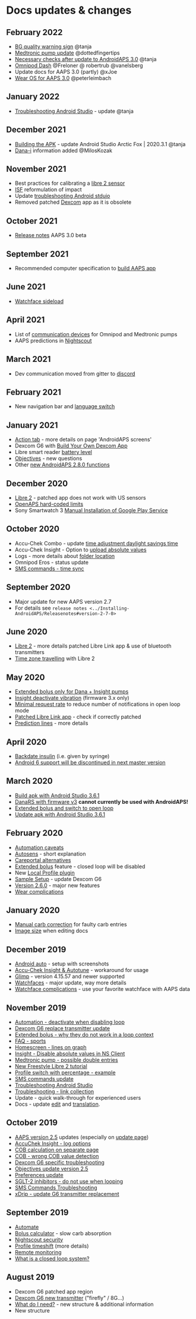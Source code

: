 # Docs updates & changes

## February 2022

- [BG quality warning sign](../Getting-Started/Screenshots#bg-warning-sign) @tanja
- [Medtronic pump update](../Configuration/MedtronicPump.md) @dottedfingertips
- [Necessary checks after update to AndroidAPS 3.0](../Installing-AndroidAPS/update3_0.md) @tanja
- [Omnipod Dash](../Configuration/OmnipodDASH.md) @Freloner @ robertrub @vanelsberg
- Update docs for AAPS 3.0 (partly) @xJoe
- [Wear OS for AAPS 3.0](../Configuration/Watchfaces.md) @peterleimbach

## January 2022

- [Troubleshooting Android Studio](../Installing-AndroidAPS/troubleshooting_androidstudio.md) - update @tanja

## December 2021

- [Building the APK](../Installing-AndroidAPS/Building-APK.md) - update Android Studio Arctic Fox | 2020.3.1 @tanja
- [Dana-i](../Configuration/DanaRS-Insulin-Pump.md) information added @MilosKozak

## November 2021

- Best practices for calibrating a [libre 2 sensor](../Hardware/Libre2.md#best-practices-for-calibrating-a-libre-2-sensor)
- [ISF](../Getting-Started/FAQ#impact) reformulation of impact
- Update [troubleshooting Android stduio](../Installing-AndroidAPS/troubleshooting_androidstudio.md)
- Removed patched [Dexcom](../Hardware/DexcomG6.md) app as it is obsolete

## October 2021

- [Release notes](../Installing-AndroidAPS/Releasenotes.md) AAPS 3.0 beta

## September 2021

- Recommended computer specification to [build AAPS app](../Installing-AndroidAPS/Building-APK#recommended-specification-of-computer-for-building-apk-file)

## June 2021

- [Watchface sideload](../Configuration/Watchfaces.md)

## April 2021

- List of [communication devices](../Module/module#additional-communication-device) for Omnipod and Medtronic pumps
- AAPS predictions in [Nightscout](../Installing-AndroidAPS/Nightscout#manual-nightscout-setup)

## March 2021

- Dev communication moved from gitter to [discord](https://discord.gg/4fQUWHZ4Mw)

## February 2021

- New navigation bar and [language switch](../changelanguage.md)

## January 2021

- [Action tab](../Getting-Started/Screenshots#action-tab) - more details on page 'AndroidAPS screens'
- Dexcom G6 with [Build Your Own Dexcom App](../Hardware/DexcomG6.md#if-using-g6-with-build-your-own-dexcom-app)
- Libre smart reader [battery level](../Getting-Started/Screenshots#sensor-level-battery)
- [Objectives](../Usage/Objectives#objective-3-prove-your-knowledge) - new questions
- Other [new AndroidAPS 2.8.0 functions](../Installing-AndroidAPS/Releasenotes#version-2-8-0)

## December 2020

- [Libre 2](../Hardware/Libre2.md) - patched app does not work with US sensors
- [OpenAPS hard-coded limits](../Usage/Open-APS-features#overview-of-hard-coded-limits)
- Sony Smartwatch 3 [Manual Installation of Google Play Service](../Usage/SonySW3.md)

## October 2020

- Accu-Chek Combo - update [time adjustment daylight savings time](../Usage/Timezone-traveling#time-adjustment-daylight-savings-time-dst)
- Accu-Chek Insight - Option to [upload absolute values](../Configuration/Accu-Chek-Insight-Pump#settings-in-aaps)
- Logs - more details about [folder location](../Usage/Accessing-logfiles.md)
- Omnipod Eros - status update
- [SMS commands - time sync](../Children/SMS-Commands.md)

## September 2020

- Major update for new AAPS version 2.7
- For details see `release notes <../Installing-AndroidAPS/Releasenotes#version-2-7-0>`

## June 2020

- [Libre 2](../Hardware/Libre2.md) - more details patched Libre Link app & use of bluetooth transmitters
- [Time zone travelling](../Usage/Timezone-traveling.md) with Libre 2

## May 2020

- [Extended bolus only for Dana + Insight pumps](../Usage/Extended-Carbs#extended-bolus-and-switch-to-open-loop-dana-and-insight-pump-only)
- [Insight deactivate vibration](../Configuration/Accu-Chek-Insight-Pump#vibration) (firmware 3.x only)
- [Minimal request rate](../Configuration/Preferences#minimal-request-change) to reduce number of notifications in open loop mode
- [Patched Libre Link app](../Hardware/Libre2.md#step-1-build-your-own-patched-librelink-app) - check if correctly patched
- [Prediction lines](../Getting-Started/Screenshots#prediction-lines) - more details

## April 2020

- [Backdate insulin](../Usage/CPbefore26.md#carbs-bolus) (i.e. given by syringe)
- [Android 6 support will be discontinued in next master version](../Module/module#phone)

## March 2020

- [Build apk with Android Studio 3.6.1](../Installing-AndroidAPS/Building-APK.md)
- [DanaRS with firmware v3](../Configuration/DanaRS-Insulin-Pump.md) **cannot currently be used with AndroidAPS!**
- [Extended bolus and switch to open loop](../Usage/Extended-Carbs#extended-bolus-and-switch-to-open-loop-dana-and-insight-pump-only)
- [Update apk with Android Studio 3.6.1](../Installing-AndroidAPS/Update-to-new-version.md)

## February 2020

- [Automation caveats](../Usage/Automation#good-practice-caveats)
- [Autosens](../Usage/Open-APS-features#autosens) - short explanation
- [Careportal alternatives](../Usage/CPbefore26.md)
- [Extended bolus](../Usage/Extended-Carbs#extended-bolus-and-switch-to-open-loop-dana-and-insight-pump-only) feature - closed loop will be disabled
- New [Local Profile plugin](../Configuration/Config-Builder#local-profile)
- [Sample Setup](../Getting-Started/Sample-Setup.md) - update Dexcom G6
- [Version 2.6.0](../Installing-AndroidAPS/Releasenotes#version-2-6-0) - major new features
- [Wear complications](../Configuration/Watchfaces.md)

## January 2020

- [Manual carb correction](../Getting-Started/Screenshots#carb-correction) for faulty carb entries
- [Image size](../make-a-PR#image-size) when editing docs

## December 2019

- [Android auto](../Usage/Android-auto.md) - setup with screenshots
- [Accu-Chek Insight & Autotune](../Configuration/Accu-Chek-Insight-Pump#settings-in-aaps) - workaround for usage
- [Glimp](../Configuration/Config-Builder#bg-source) - version 4.15.57 and newer supported
- [Watchfaces](../Configuration/Watchfaces.md) - major update, way more details
- [Watchface complications](../Configuration/Watchfaces#complications) - use your favorite watchface with AAPS data

## November 2019

- [Automation - deactivate when disabling loop](../Usage/Automation#important-note)
- [Dexcom G6 replace transmitter update](../Configuration/xdrip#replace-transmitter)
- [Extended bolus - why they do not work in a loop context](../Usage/Extended-Carbs#extended-bolus-and-switch-to-open-loop-dana-and-insight-pump-only)
- [FAQ - sports](../Getting-Started/FAQ#sports)
- [Homescreen - lines on graph](../Getting-Started/Screenshots#section-f-main-graph)
- [Insight - Disable absolute values in NS Client](../Configuration/Accu-Chek-Insight-Pump#settings-in-aaps)
- [Medtronic pump - possible double entries](../Configuration/MedtronicPump.md)
- [New Freestyle Libre 2 tutorial](../Hardware/Libre2.md)
- [Profile switch with percentage - example](../Usage/Profiles.md)
- [SMS commands update](../Children/SMS-Commands.md)
- [Troubleshooting Android Studio](../Installing-AndroidAPS/troubleshooting_androidstudio.md)
- [Troubleshooting - link collection](../Usage/troubleshooting.md)
- Update - quick walk-through for experienced users
- Docs - update [edit](../make-a-PR#code-syntax) and [translation](../translations.md#translate-docs-pages).

## October 2019

- [AAPS version 2.5](../Installing-AndroidAPS/Releasenotes#version-2-5-0) updates (especially on [update page](../Installing-AndroidAPS/Update-to-new-version.md))
- [AccuChek Insight - log options](../Configuration/Accu-Chek-Insight-Pump#settings-in-aaps)
- [COB calculation on separate page](../Usage/COB-calculation.md)
- [COB - wrong COB value detection](../Usage/COB-calculation#detection-of-wrong-cob-values)
- [Dexcom G6 specific troubleshooting](../Hardware/DexcomG6.md#dexcom-g6-specific-troubleshooting)
- [Objectives update version 2.5](../Usage/Objectives.md)
- [Preferences update](../Configuration/Preferences.md)
- [SGLT-2 inhibitors - do not use when looping](../Module/module#no-use-of-sglt-2-inhibitors)
- [SMS Commands Troubleshooting](../Children/SMS-Commands#troubleshooting)
- [xDrip - update G6 transmitter replacement](../Configuration/xdrip#replace-transmitter)

## September 2019

- [Automate](../Usage/Automation.md)
- [Bolus calculator](../Getting-Started/Screenshots#wrong-cob-detection) - slow carb absorption
- [Nightscout security](../Installing-AndroidAPS/Nightscout#security-considerations)
- [Profile timeshift](../Usage/Profiles#time-shift) (more details)
- [Remote monitoring](../Children/Children.md)
- [What is a closed loop system?](../Getting-Started/ClosedLoop.md)

## August 2019

- Dexcom G6 patched app region
- [Dexcom G6 new transmitter](../Configuration/xdrip#connect-g6-transmitter-for-the-first-time) ("firefly" / 8G...)
- [What do I need?](../index#what-do-i-need) - new structure & additional information
- New structure
